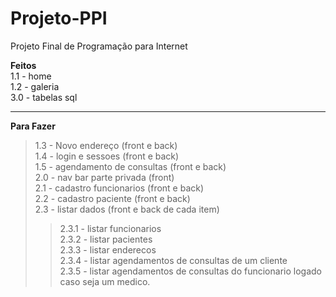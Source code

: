 # Projeto-PPI
Projeto Final de Programação para Internet

**Feitos**\
1.1 - home \
1.2 - galeria \
3.0 - tabelas sql

-------------------------------------

**Para Fazer**

>1.3 - Novo endereço (front e back)\
>1.4 - login e sessoes (front e back)\
>1.5 - agendamento de consultas (front e back)\
>2.0 - nav bar parte privada (front)\
>2.1 - cadastro funcionarios (front e back)\
>2.2 - cadastro paciente (front e back)\
>2.3 - listar dados (front e back de cada item)
  >>2.3.1 - listar funcionarios\
  >>2.3.2 - listar pacientes \
  >>2.3.3 - listar enderecos \
  >>2.3.4 - listar agendamentos de consultas de um cliente\
  >>2.3.5 - listar agendamentos de consultas do funcionario logado caso seja um medico. 
